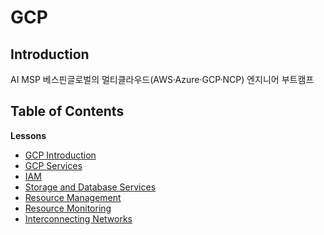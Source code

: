 # GCP

## Introduction
AI MSP 베스핀글로벌의 멀티클라우드(AWS·Azure·GCP·NCP) 엔지니어 부트캠프 

## Table of Contents

**Lessons**

- [GCP Introduction](https://www.notion.so/GCP-Introduction-26a5cf967b1b800d91d7e0753cb448ad?source=copy_link)
- [GCP Services](https://www.notion.so/GCP-Services-26b5cf967b1b80bba5eff56484d29af2?source=copy_link)
- [IAM](https://www.notion.so/IAM-26c5cf967b1b80e7b924c71cfd903eb9?source=copy_link)
- [Storage and Database Services](https://www.notion.so/Storage-and-Database-Services-26c5cf967b1b80b69b31fe139489a0f1?source=copy_link)
- [Resource Management](https://www.notion.so/Resource-Management-26c5cf967b1b80a58ab6d6b5b714c782?source=copy_link)
- [Resource Monitoring](https://www.notion.so/Resource-Monitoring-26c5cf967b1b8093b686f1fc75657062?source=copy_link)
- [Interconnecting Networks](https://www.notion.so/Interconnecting-Networks-26c5cf967b1b8029b517e161931ab886?source=copy_link)